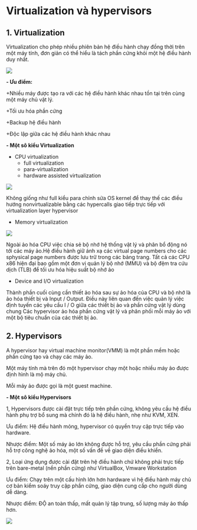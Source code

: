 # Virtualization và hypervisors #

## 1. Virtualization ##
Virtualization cho phép nhiều phiên bản hệ điều hành chạy đồng thời trên một máy tính, đơn giản có thể hiểu là tách phần cứng khỏi một hệ điều hành duy nhất.

![](https://i.imgur.com/obNNl5Z.png)

**- Ưu điểm:**

+Nhiều máy được tạo ra với các hệ điều hành khác nhau tồn tại trên cùng một máy chủ vật lý.

+Tối ưu hóa phần cứng

+Backup hệ điều hành

+Độc lập giữa các hệ điều hành khác nhau

**- Một sô kiểu Virtualization**

- CPU virtualization
	+ full virtualization
	+ para-virtualization
	+ hardware assisted virtualization

![](https://i.imgur.com/kBjxlUu.png)

Không giống như full kiểu para chỉnh sửa OS kernel để thay thế các điều hướng nonvirtualizable bằng các hypercalls giao tiếp trực tiếp với virtualization layer hypervisor


- Memory virtualization

![](https://i.imgur.com/ADAFl8n.png)

Ngoài ảo hóa CPU việc chia sẻ bộ nhớ hệ thống vật lý và phân bổ động nó tới các máy ảo.Hệ điều hành giữ ánh xạ các virtual  page numbers cho các sphysical page numbers được lưu trữ trong các bảng trang. Tất cả các CPU x86 hiện đại bao gồm một đơn vị quản lý bộ nhớ (MMU) và bộ đệm tra cứu dịch (TLB) để tối ưu hóa hiệu suất bộ nhớ ảo

- Device and I/O virtualization

Thành phần cuối cùng cần thiết ảo hóa sau sự ảo hóa của CPU và bộ nhớ là ảo hóa thiết bị và Input / Output. Điều này liên quan đến việc quản lý việc định tuyến các yêu cầu I / O giữa các thiết bị ảo và phần cứng vật lý dùng chung
Các hypervisor ảo hóa phần cứng vật lý và phân phối mỗi máy ảo với một bộ tiêu chuẩn của các thiết bị ảo.

## 2. Hypervisors ##

A hypervisor hay virtual machine  monitor(VMM) là một phần mềm hoặc phần cứng tạo và chạy các máy ảo.

Một máy tính mà trên đó một hypervisor chạy một hoặc nhiều máy ảo được định hình là mộ máy chủ.

Mỗi máy ảo được gọi là một guest machine.

**- Một sô kiểu Hypervisors**

1, Hypervisors được cài đặt trực tiếp trên phần cứng, không yêu cầu hệ điều hành phụ trợ bổ sung mà chính đó là hệ điều hành, nhẹ như KVM, XEN.

Ưu điểm: Hệ điều hành mỏng, hypervisor có quyền truy cập trực tiếp vào hardware.

Nhược điểm: Một số máy ảo lớn không được hỗ trợ, yêu cầu phần cứng phải hỗ trợ công nghệ ảo hóa, một số vấn đề về giao diện điều khiển.

2, Loại ứng dụng được cài đặt trên hệ điều hành chứ không phải trực tiếp trên bare-metal (nền phần cứng) như VirtualBox, Vmware Workstation

Ưu điểm: Chạy trên một cấu hình lớn hơn hardware vì hệ điều hành máy chủ cơ bản kiểm soáy truy cập phần cứng, giao diện cung cấp cho người dùng dễ dàng.

Nhược điểm: ĐỘ an toàn thấp, mất quản lý tập trung, số lượng máy ảo thấp hơn.

![](https://i.imgur.com/v6KbBVe.png)

